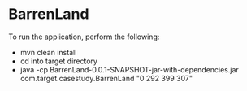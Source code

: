 # BarrenLand

To run the application, perform the following:
* mvn clean install
* cd into target directory
* java -cp BarrenLand-0.0.1-SNAPSHOT-jar-with-dependencies.jar com.target.casestudy.BarrenLand "0 292 399 307"
